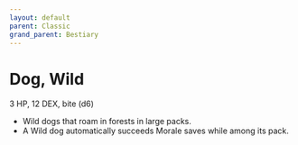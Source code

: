 ```yaml
---
layout: default
parent: Classic
grand_parent: Bestiary
---
```


# Dog, Wild

3 HP, 12 DEX, bite (d6)

- Wild dogs that roam in forests in large packs.
- A Wild dog automatically succeeds Morale saves while among its pack.
